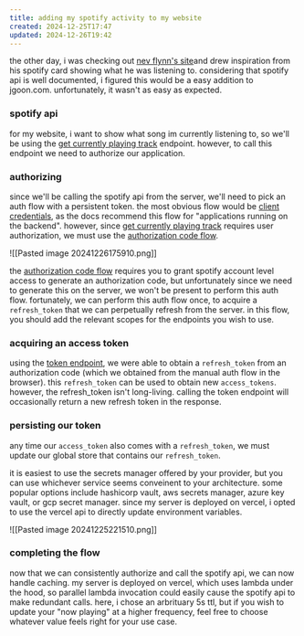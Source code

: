 ```yaml
---
title: adding my spotify activity to my website
created: 2024-12-25T17:47
updated: 2024-12-26T19:42
---
```


the other day, i was checking out [nev flynn's site](https://nevflynn.com/)and drew inspiration from his spotify card showing what he was listening to. considering that spotify api is well documented, i figured this would be a easy addition to jgoon.com. unfortunately, it wasn't as easy as expected.
### spotify api
for my website, i want to show what song im currently listening to, so we'll be using the [get currently playing track](https://developer.spotify.com/documentation/web-api/reference/get-the-users-currently-playing-track) endpoint. however, to call this endpoint we need to authorize our application.
### authorizing
since we'll be calling the spotify api from the server, we'll need to pick an auth flow with a persistent token. the most obvious flow would be [client credentials](https://developer.spotify.com/documentation/web-api/tutorials/client-credentials-flow), as the docs recommend this flow for "applications running on the backend". however, since [get currently playing track](https://developer.spotify.com/documentation/web-api/reference/get-the-users-currently-playing-track) requires user authorization, we must use the [authorization code flow](https://developer.spotify.com/documentation/web-api/tutorials/code-flow).

![[Pasted image 20241226175910.png]]
 
 the [authorization code flow](https://developer.spotify.com/documentation/web-api/tutorials/code-flow) requires you to grant spotify account level access to generate an authorization code, but unfortunately since we need to generate this on the server, we won't be present to perform this auth flow. fortunately, we can perform this auth flow once, to acquire a `refresh_token` that we can perpetually refresh from the server. in this flow, you should add the relevant scopes for the endpoints you wish to use.
### acquiring an access token
using the [token endpoint](https://developer.spotify.com/documentation/web-api/tutorials/refreshing-tokens), we were able to obtain a `refresh_token`  from an authorization code (which we obtained from the manual auth flow in the browser). this `refresh_token` can be used to obtain new `access_tokens`. however, the refresh_token isn't long-living. calling the token endpoint will occasionally return a new refresh token in the response. 
### persisting our token
any time our `access_token` also comes with a `refresh_token`, we must update our global store that contains our `refresh_token`.

it is easiest to use the secrets manager offered by your provider, but you can use whichever service seems conveinent to your architecture. some popular options include hashicorp vault, aws secrets manager, azure key vault, or gcp secret manager. since my server is deployed on vercel, i opted to use the vercel api to directly update environment variables.

![[Pasted image 20241225221510.png]]

### completing the flow
now that we can consistently authorize and call the spotify api, we can now handle caching. my server is deployed on vercel, which uses lambda under the hood, so parallel lambda invocation could easily cause the spotify api to make redundant calls. here, i chose an arbrituary 5s ttl, but if you wish to update your "now playing" at a higher frequency, feel free to choose whatever value feels right for your use case.